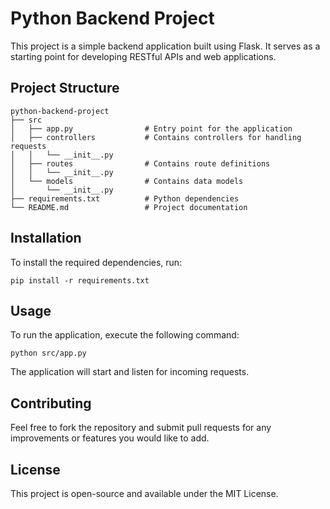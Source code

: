 # Python Backend Project

This project is a simple backend application built using Flask. It serves as a starting point for developing RESTful APIs and web applications.

## Project Structure

```
python-backend-project
├── src
│   ├── app.py                # Entry point for the application
│   ├── controllers           # Contains controllers for handling requests
│   │   └── __init__.py
│   ├── routes                # Contains route definitions
│   │   └── __init__.py
│   └── models                # Contains data models
│       └── __init__.py
├── requirements.txt          # Python dependencies
└── README.md                 # Project documentation
```

## Installation

To install the required dependencies, run:

```
pip install -r requirements.txt
```

## Usage

To run the application, execute the following command:

```
python src/app.py
```

The application will start and listen for incoming requests.

## Contributing

Feel free to fork the repository and submit pull requests for any improvements or features you would like to add.

## License

This project is open-source and available under the MIT License.